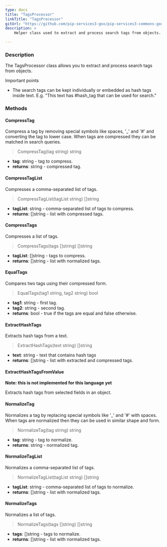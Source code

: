 ```yaml
---
type: docs
title: "TagsProcessor"
linkTitle: "TagsProcessor"
gitUrl: "https://github.com/pip-services3-gox/pip-services3-commons-gox"
description: > 
    Helper class used to extract and process search tags from objects.

---
```


### Description

The TagsProcessor class allows you to extract and process search tags from objects.

Important points

- The search tags can be kept individually or embedded as hash tags inside text. E.g. "This text has #hash_tag that can be used for search."

### Methods

#### CompressTag
Compress a tag by removing special symbols like spaces, '_' and '#'
and converting the tag to lower case.
When tags are compressed they can be matched in search queries.

> CompressTag(tag string) string

- **tag**: string - tag to compress.
- **returns**: string - compressed tag.


#### CompressTagList
Compresses a comma-separated list of tags.

> CompressTagList(tagList string) []string

- **tagList**: string - comma-separated list of tags to compress.
- **returns**: []string - list with compressed tags.


#### CompressTags
Compresses a list of tags.

> CompressTags(tags []string) []string

- **tagList**: []string - tags to compress.
- **returns**: []string - list with normalized tags.


#### EqualTags
Compares two tags using their compressed form.

> EqualTags(tag1 string, tag2 string) bool

- **tag1**: string - first tag.
- **tag2**: string - second tag.
- **returns**: bool - true if the tags are equal and false otherwise.


#### ExtractHashTags
Extracts hash tags from a text.

> ExtractHashTags(text string) []string

- **text**: string - text that contains hash tags
- **returns**: []string - list with extracted and compressed tags.


#### ExtractHashTagsFromValue
**Note: this is not implemented for this language yet**

Extracts hash tags from selected fields in an object.



#### NormalizeTag
Normalizes a tag by replacing special symbols like '_' and '#' with spaces.
When tags are normalized then they can be used in similar shape and form.

> NormalizeTag(tag string) string

- **tag**: string - tag to normalize.
- **returns**: string - normalized tag.


#### NormalizeTagList
Normalizes a comma-separated list of tags.

> NormalizeTagList(tagList string) []string

- **tagList**: string - comma-separated list of tags to normalize.
- **returns**: []string - list with normalized tags.


#### NormalizeTags
Normalizes a list of tags.

> NormalizeTags(tags []string) []string

- **tags**: []string - tags to normalize.
- **returns**: []string - list with normalized tags.
